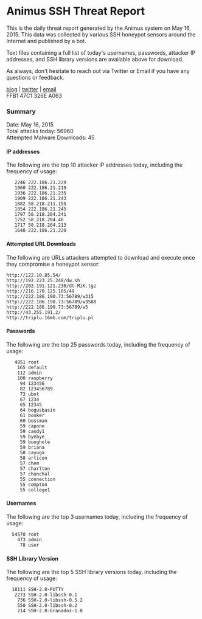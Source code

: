 # Animus SSH Threat Report

This is the daily threat report generated by the Animus system on May 16, 2015. This data was collected by various SSH honeypot sensors around the Internet and published by a bot.  

Text files containing a full list of today's usernames, passwords, attacker IP addresses, and SSH library versions are available above for download.  

As always, don't hesitate to reach out via Twitter or Email if you have any questions or feedback.  

[blog](http://morris.guru) | [twitter](https://twitter.com/andrew___morris) | [email](mailto:andrew@morris.guru)  
FFB1 47C1 326E A063  

### Summary

Date: May 16, 2015  
Total attacks today: 56960  
Attempted Malware Downloads: 45 

#### IP addresses
The following are the top 10 attacker IP addresses today, including the frequency of usage:
```
   2246 222.186.21.229
   1960 222.186.21.219
   1936 222.186.21.235
   1909 222.186.21.243
   1882 58.218.211.155
   1854 222.186.21.245
   1797 58.218.204.241
   1752 58.218.204.46
   1717 58.218.204.213
   1648 222.186.21.220
```

#### Attempted URL Downloads
The following are URLs attackers attempted to download and execute once they compromise a honeypot sensor:
```
http://122.10.85.54/
http://192.223.25.248/dw.sh
http://202.191.121.230/dt-MiK.tgz
http://216.170.125.185/49
http://222.186.190.73:56789/w315
http://222.186.190.73:56789/w3588
http://222.186.190.73:56789/w5
http://43.255.191.2/
http://triplu.16mb.com/triplu.pl
```

#### Passwords
The following are the top 25 passwords today, including the frequency of usage:
```
   4851 root
    165 default
    112 admin
    100 raspberry
     94 123456
     82 123456789
     73 ubnt
     67 1234
     65 12345
     64 bogusbasin
     61 booker
     60 bossman
     59 capone
     59 candy1
     59 byebye
     59 bunghole
     59 briana
     58 cayuga
     58 articon
     57 chem
     57 charlton
     57 chanchal
     55 connection
     55 compton
     55 college1
```

#### Usernames
The following are the top 3 usernames today, including the frequency of usage:
```
  54570 root
    473 admin
     78 user
```

#### SSH Library Version
The following are the top 5 SSH library versions today, including the frequency of usage:
```
  18111 SSH-2.0-PUTTY
   2273 SSH-2.0-libssh-0.1
    736 SSH-2.0-libssh-0.5.2
    550 SSH-2.0-libssh-0.2
    214 SSH-2.0-Granados-1.0
```
